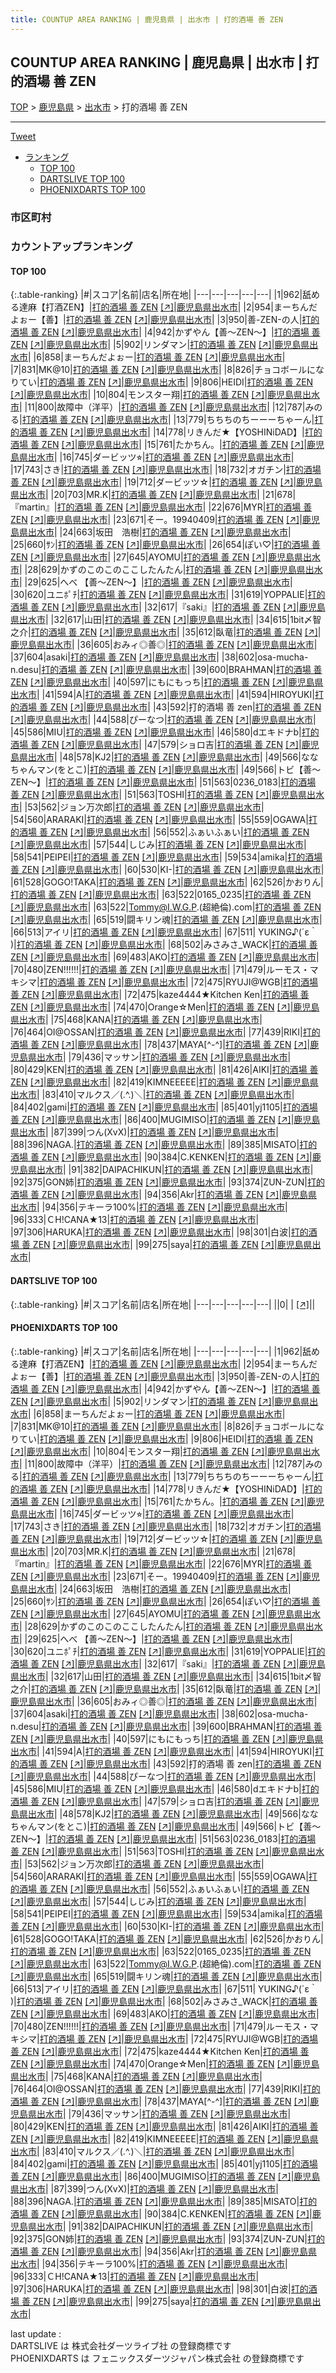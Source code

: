 ```yaml
---
title: COUNTUP AREA RANKING | 鹿児島県 | 出水市 | 打的酒場 善 ZEN
---
```

## COUNTUP AREA RANKING | 鹿児島県 | 出水市 | 打的酒場 善 ZEN

[TOP](/darts/rank/) > [鹿児島県](/darts/rank/鹿児島県/) > [出水市](/darts/rank/鹿児島県/出水市/) > 打的酒場 善 ZEN

___

<a href="https://twitter.com/share?ref_src=twsrc%5Etfw" data-text="COUNTUP AREA RANKING | 鹿児島県出水市打的酒場 善 ZEN" class="twitter-share-button" data-hashtags="DARTSLIVE,PHOENIXDARTS,darts,ダーツ" data-show-count="false">Tweet</a>

* [ランキング](#カウントアップランキング)
    * [TOP 100](#top-100)
    * [DARTSLIVE TOP 100](#dartslive-top-100)
    * [PHOENIXDARTS TOP 100](#phoenixdarts-top-100)

### 市区町村

<ul>

</ul>

### カウントアップランキング

#### TOP 100



{:.table-ranking}
|#|スコア|名前|店名|所在地|
|---|---|---|---|---|
|1|962|<span class="rank-name-pd">舐める達麻【打酒ZEN】</span>|<a href="/darts/rank/shops/8442.html">打的酒場 善 ZEN</a> <a href="https://vs.phoenixdarts.com/jp/shop/shopDetailInfo/s_8442?s_seq=8442">[↗]</a>|<a href="/darts/rank/鹿児島県/出水市">鹿児島県出水市</a>|
|2|954|<span class="rank-name-pd">まーちんだよぉー【善】</span>|<a href="/darts/rank/shops/8442.html">打的酒場 善 ZEN</a> <a href="https://vs.phoenixdarts.com/jp/shop/shopDetailInfo/s_8442?s_seq=8442">[↗]</a>|<a href="/darts/rank/鹿児島県/出水市">鹿児島県出水市</a>|
|3|950|<span class="rank-name-pd">善-ZEN-の人</span>|<a href="/darts/rank/shops/8442.html">打的酒場 善 ZEN</a> <a href="https://vs.phoenixdarts.com/jp/shop/shopDetailInfo/s_8442?s_seq=8442">[↗]</a>|<a href="/darts/rank/鹿児島県/出水市">鹿児島県出水市</a>|
|4|942|<span class="rank-name-pd">かずやん【善～ZEN～】</span>|<a href="/darts/rank/shops/8442.html">打的酒場 善 ZEN</a> <a href="https://vs.phoenixdarts.com/jp/shop/shopDetailInfo/s_8442?s_seq=8442">[↗]</a>|<a href="/darts/rank/鹿児島県/出水市">鹿児島県出水市</a>|
|5|902|<span class="rank-name-pd">リンダマン</span>|<a href="/darts/rank/shops/8442.html">打的酒場 善 ZEN</a> <a href="https://vs.phoenixdarts.com/jp/shop/shopDetailInfo/s_8442?s_seq=8442">[↗]</a>|<a href="/darts/rank/鹿児島県/出水市">鹿児島県出水市</a>|
|6|858|<span class="rank-name-pd">まーちんだよぉー</span>|<a href="/darts/rank/shops/8442.html">打的酒場 善 ZEN</a> <a href="https://vs.phoenixdarts.com/jp/shop/shopDetailInfo/s_8442?s_seq=8442">[↗]</a>|<a href="/darts/rank/鹿児島県/出水市">鹿児島県出水市</a>|
|7|831|<span class="rank-name-pd">MK@10</span>|<a href="/darts/rank/shops/8442.html">打的酒場 善 ZEN</a> <a href="https://vs.phoenixdarts.com/jp/shop/shopDetailInfo/s_8442?s_seq=8442">[↗]</a>|<a href="/darts/rank/鹿児島県/出水市">鹿児島県出水市</a>|
|8|826|<span class="rank-name-pd">チョコボールになりてい</span>|<a href="/darts/rank/shops/8442.html">打的酒場 善 ZEN</a> <a href="https://vs.phoenixdarts.com/jp/shop/shopDetailInfo/s_8442?s_seq=8442">[↗]</a>|<a href="/darts/rank/鹿児島県/出水市">鹿児島県出水市</a>|
|9|806|<span class="rank-name-pd">HEIDI</span>|<a href="/darts/rank/shops/8442.html">打的酒場 善 ZEN</a> <a href="https://vs.phoenixdarts.com/jp/shop/shopDetailInfo/s_8442?s_seq=8442">[↗]</a>|<a href="/darts/rank/鹿児島県/出水市">鹿児島県出水市</a>|
|10|804|<span class="rank-name-pd">モンスター翔</span>|<a href="/darts/rank/shops/8442.html">打的酒場 善 ZEN</a> <a href="https://vs.phoenixdarts.com/jp/shop/shopDetailInfo/s_8442?s_seq=8442">[↗]</a>|<a href="/darts/rank/鹿児島県/出水市">鹿児島県出水市</a>|
|11|800|<span class="rank-name-pd">故障中（洋平）</span>|<a href="/darts/rank/shops/8442.html">打的酒場 善 ZEN</a> <a href="https://vs.phoenixdarts.com/jp/shop/shopDetailInfo/s_8442?s_seq=8442">[↗]</a>|<a href="/darts/rank/鹿児島県/出水市">鹿児島県出水市</a>|
|12|787|<span class="rank-name-pd">みのる</span>|<a href="/darts/rank/shops/8442.html">打的酒場 善 ZEN</a> <a href="https://vs.phoenixdarts.com/jp/shop/shopDetailInfo/s_8442?s_seq=8442">[↗]</a>|<a href="/darts/rank/鹿児島県/出水市">鹿児島県出水市</a>|
|13|779|<span class="rank-name-pd">ちちちのちーーーちゃーん</span>|<a href="/darts/rank/shops/8442.html">打的酒場 善 ZEN</a> <a href="https://vs.phoenixdarts.com/jp/shop/shopDetailInfo/s_8442?s_seq=8442">[↗]</a>|<a href="/darts/rank/鹿児島県/出水市">鹿児島県出水市</a>|
|14|778|<span class="rank-name-pd">リきんだ★【YOSHINiDAD】</span>|<a href="/darts/rank/shops/8442.html">打的酒場 善 ZEN</a> <a href="https://vs.phoenixdarts.com/jp/shop/shopDetailInfo/s_8442?s_seq=8442">[↗]</a>|<a href="/darts/rank/鹿児島県/出水市">鹿児島県出水市</a>|
|15|761|<span class="rank-name-pd">たかちん。</span>|<a href="/darts/rank/shops/8442.html">打的酒場 善 ZEN</a> <a href="https://vs.phoenixdarts.com/jp/shop/shopDetailInfo/s_8442?s_seq=8442">[↗]</a>|<a href="/darts/rank/鹿児島県/出水市">鹿児島県出水市</a>|
|16|745|<span class="rank-name-pd">ダービッツ⭐︎</span>|<a href="/darts/rank/shops/8442.html">打的酒場 善 ZEN</a> <a href="https://vs.phoenixdarts.com/jp/shop/shopDetailInfo/s_8442?s_seq=8442">[↗]</a>|<a href="/darts/rank/鹿児島県/出水市">鹿児島県出水市</a>|
|17|743|<span class="rank-name-pd">さき</span>|<a href="/darts/rank/shops/8442.html">打的酒場 善 ZEN</a> <a href="https://vs.phoenixdarts.com/jp/shop/shopDetailInfo/s_8442?s_seq=8442">[↗]</a>|<a href="/darts/rank/鹿児島県/出水市">鹿児島県出水市</a>|
|18|732|<span class="rank-name-pd">オガチン</span>|<a href="/darts/rank/shops/8442.html">打的酒場 善 ZEN</a> <a href="https://vs.phoenixdarts.com/jp/shop/shopDetailInfo/s_8442?s_seq=8442">[↗]</a>|<a href="/darts/rank/鹿児島県/出水市">鹿児島県出水市</a>|
|19|712|<span class="rank-name-pd">ダービッツ☆</span>|<a href="/darts/rank/shops/8442.html">打的酒場 善 ZEN</a> <a href="https://vs.phoenixdarts.com/jp/shop/shopDetailInfo/s_8442?s_seq=8442">[↗]</a>|<a href="/darts/rank/鹿児島県/出水市">鹿児島県出水市</a>|
|20|703|<span class="rank-name-pd">MR.K</span>|<a href="/darts/rank/shops/8442.html">打的酒場 善 ZEN</a> <a href="https://vs.phoenixdarts.com/jp/shop/shopDetailInfo/s_8442?s_seq=8442">[↗]</a>|<a href="/darts/rank/鹿児島県/出水市">鹿児島県出水市</a>|
|21|678|<span class="rank-name-pd">『martin』</span>|<a href="/darts/rank/shops/8442.html">打的酒場 善 ZEN</a> <a href="https://vs.phoenixdarts.com/jp/shop/shopDetailInfo/s_8442?s_seq=8442">[↗]</a>|<a href="/darts/rank/鹿児島県/出水市">鹿児島県出水市</a>|
|22|676|<span class="rank-name-pd">MYR</span>|<a href="/darts/rank/shops/8442.html">打的酒場 善 ZEN</a> <a href="https://vs.phoenixdarts.com/jp/shop/shopDetailInfo/s_8442?s_seq=8442">[↗]</a>|<a href="/darts/rank/鹿児島県/出水市">鹿児島県出水市</a>|
|23|671|<span class="rank-name-pd">そー。19940409</span>|<a href="/darts/rank/shops/8442.html">打的酒場 善 ZEN</a> <a href="https://vs.phoenixdarts.com/jp/shop/shopDetailInfo/s_8442?s_seq=8442">[↗]</a>|<a href="/darts/rank/鹿児島県/出水市">鹿児島県出水市</a>|
|24|663|<span class="rank-name-pd">坂田　浩樹</span>|<a href="/darts/rank/shops/8442.html">打的酒場 善 ZEN</a> <a href="https://vs.phoenixdarts.com/jp/shop/shopDetailInfo/s_8442?s_seq=8442">[↗]</a>|<a href="/darts/rank/鹿児島県/出水市">鹿児島県出水市</a>|
|25|660|<span class="rank-name-pd">ｻﾝ</span>|<a href="/darts/rank/shops/8442.html">打的酒場 善 ZEN</a> <a href="https://vs.phoenixdarts.com/jp/shop/shopDetailInfo/s_8442?s_seq=8442">[↗]</a>|<a href="/darts/rank/鹿児島県/出水市">鹿児島県出水市</a>|
|26|654|<span class="rank-name-pd">ぽい♡</span>|<a href="/darts/rank/shops/8442.html">打的酒場 善 ZEN</a> <a href="https://vs.phoenixdarts.com/jp/shop/shopDetailInfo/s_8442?s_seq=8442">[↗]</a>|<a href="/darts/rank/鹿児島県/出水市">鹿児島県出水市</a>|
|27|645|<span class="rank-name-pd">AYOMU</span>|<a href="/darts/rank/shops/8442.html">打的酒場 善 ZEN</a> <a href="https://vs.phoenixdarts.com/jp/shop/shopDetailInfo/s_8442?s_seq=8442">[↗]</a>|<a href="/darts/rank/鹿児島県/出水市">鹿児島県出水市</a>|
|28|629|<span class="rank-name-pd">かずのこのこのここしたんたん</span>|<a href="/darts/rank/shops/8442.html">打的酒場 善 ZEN</a> <a href="https://vs.phoenixdarts.com/jp/shop/shopDetailInfo/s_8442?s_seq=8442">[↗]</a>|<a href="/darts/rank/鹿児島県/出水市">鹿児島県出水市</a>|
|29|625|<span class="rank-name-pd">へべ 【善～ZEN～】</span>|<a href="/darts/rank/shops/8442.html">打的酒場 善 ZEN</a> <a href="https://vs.phoenixdarts.com/jp/shop/shopDetailInfo/s_8442?s_seq=8442">[↗]</a>|<a href="/darts/rank/鹿児島県/出水市">鹿児島県出水市</a>|
|30|620|<span class="rank-name-pd">ユニﾎﾟﾁ</span>|<a href="/darts/rank/shops/8442.html">打的酒場 善 ZEN</a> <a href="https://vs.phoenixdarts.com/jp/shop/shopDetailInfo/s_8442?s_seq=8442">[↗]</a>|<a href="/darts/rank/鹿児島県/出水市">鹿児島県出水市</a>|
|31|619|<span class="rank-name-pd">YOPPALIE</span>|<a href="/darts/rank/shops/8442.html">打的酒場 善 ZEN</a> <a href="https://vs.phoenixdarts.com/jp/shop/shopDetailInfo/s_8442?s_seq=8442">[↗]</a>|<a href="/darts/rank/鹿児島県/出水市">鹿児島県出水市</a>|
|32|617|<span class="rank-name-pd">『saki』</span>|<a href="/darts/rank/shops/8442.html">打的酒場 善 ZEN</a> <a href="https://vs.phoenixdarts.com/jp/shop/shopDetailInfo/s_8442?s_seq=8442">[↗]</a>|<a href="/darts/rank/鹿児島県/出水市">鹿児島県出水市</a>|
|32|617|<span class="rank-name-pd">山田</span>|<a href="/darts/rank/shops/8442.html">打的酒場 善 ZEN</a> <a href="https://vs.phoenixdarts.com/jp/shop/shopDetailInfo/s_8442?s_seq=8442">[↗]</a>|<a href="/darts/rank/鹿児島県/出水市">鹿児島県出水市</a>|
|34|615|<span class="rank-name-pd">1bit〆智之介</span>|<a href="/darts/rank/shops/8442.html">打的酒場 善 ZEN</a> <a href="https://vs.phoenixdarts.com/jp/shop/shopDetailInfo/s_8442?s_seq=8442">[↗]</a>|<a href="/darts/rank/鹿児島県/出水市">鹿児島県出水市</a>|
|35|612|<span class="rank-name-pd">臥竜</span>|<a href="/darts/rank/shops/8442.html">打的酒場 善 ZEN</a> <a href="https://vs.phoenixdarts.com/jp/shop/shopDetailInfo/s_8442?s_seq=8442">[↗]</a>|<a href="/darts/rank/鹿児島県/出水市">鹿児島県出水市</a>|
|36|605|<span class="rank-name-pd">おみィ◎善◎</span>|<a href="/darts/rank/shops/8442.html">打的酒場 善 ZEN</a> <a href="https://vs.phoenixdarts.com/jp/shop/shopDetailInfo/s_8442?s_seq=8442">[↗]</a>|<a href="/darts/rank/鹿児島県/出水市">鹿児島県出水市</a>|
|37|604|<span class="rank-name-pd">asaki</span>|<a href="/darts/rank/shops/8442.html">打的酒場 善 ZEN</a> <a href="https://vs.phoenixdarts.com/jp/shop/shopDetailInfo/s_8442?s_seq=8442">[↗]</a>|<a href="/darts/rank/鹿児島県/出水市">鹿児島県出水市</a>|
|38|602|<span class="rank-name-pd">osa-mucha-n.desu</span>|<a href="/darts/rank/shops/8442.html">打的酒場 善 ZEN</a> <a href="https://vs.phoenixdarts.com/jp/shop/shopDetailInfo/s_8442?s_seq=8442">[↗]</a>|<a href="/darts/rank/鹿児島県/出水市">鹿児島県出水市</a>|
|39|600|<span class="rank-name-pd">BRAHMAN</span>|<a href="/darts/rank/shops/8442.html">打的酒場 善 ZEN</a> <a href="https://vs.phoenixdarts.com/jp/shop/shopDetailInfo/s_8442?s_seq=8442">[↗]</a>|<a href="/darts/rank/鹿児島県/出水市">鹿児島県出水市</a>|
|40|597|<span class="rank-name-pd">にもにもっち</span>|<a href="/darts/rank/shops/8442.html">打的酒場 善 ZEN</a> <a href="https://vs.phoenixdarts.com/jp/shop/shopDetailInfo/s_8442?s_seq=8442">[↗]</a>|<a href="/darts/rank/鹿児島県/出水市">鹿児島県出水市</a>|
|41|594|<span class="rank-name-pd">A</span>|<a href="/darts/rank/shops/8442.html">打的酒場 善 ZEN</a> <a href="https://vs.phoenixdarts.com/jp/shop/shopDetailInfo/s_8442?s_seq=8442">[↗]</a>|<a href="/darts/rank/鹿児島県/出水市">鹿児島県出水市</a>|
|41|594|<span class="rank-name-pd">HIROYUKI</span>|<a href="/darts/rank/shops/8442.html">打的酒場 善 ZEN</a> <a href="https://vs.phoenixdarts.com/jp/shop/shopDetailInfo/s_8442?s_seq=8442">[↗]</a>|<a href="/darts/rank/鹿児島県/出水市">鹿児島県出水市</a>|
|43|592|<span class="rank-name-pd">打的酒場 善 zen</span>|<a href="/darts/rank/shops/8442.html">打的酒場 善 ZEN</a> <a href="https://vs.phoenixdarts.com/jp/shop/shopDetailInfo/s_8442?s_seq=8442">[↗]</a>|<a href="/darts/rank/鹿児島県/出水市">鹿児島県出水市</a>|
|44|588|<span class="rank-name-pd">ぴーなつ</span>|<a href="/darts/rank/shops/8442.html">打的酒場 善 ZEN</a> <a href="https://vs.phoenixdarts.com/jp/shop/shopDetailInfo/s_8442?s_seq=8442">[↗]</a>|<a href="/darts/rank/鹿児島県/出水市">鹿児島県出水市</a>|
|45|586|<span class="rank-name-pd">MIU</span>|<a href="/darts/rank/shops/8442.html">打的酒場 善 ZEN</a> <a href="https://vs.phoenixdarts.com/jp/shop/shopDetailInfo/s_8442?s_seq=8442">[↗]</a>|<a href="/darts/rank/鹿児島県/出水市">鹿児島県出水市</a>|
|46|580|<span class="rank-name-pd">dエキドナb</span>|<a href="/darts/rank/shops/8442.html">打的酒場 善 ZEN</a> <a href="https://vs.phoenixdarts.com/jp/shop/shopDetailInfo/s_8442?s_seq=8442">[↗]</a>|<a href="/darts/rank/鹿児島県/出水市">鹿児島県出水市</a>|
|47|579|<span class="rank-name-pd">ショロ吉</span>|<a href="/darts/rank/shops/8442.html">打的酒場 善 ZEN</a> <a href="https://vs.phoenixdarts.com/jp/shop/shopDetailInfo/s_8442?s_seq=8442">[↗]</a>|<a href="/darts/rank/鹿児島県/出水市">鹿児島県出水市</a>|
|48|578|<span class="rank-name-pd">KJ2</span>|<a href="/darts/rank/shops/8442.html">打的酒場 善 ZEN</a> <a href="https://vs.phoenixdarts.com/jp/shop/shopDetailInfo/s_8442?s_seq=8442">[↗]</a>|<a href="/darts/rank/鹿児島県/出水市">鹿児島県出水市</a>|
|49|566|<span class="rank-name-pd">ななちゃんマン(をとこ)</span>|<a href="/darts/rank/shops/8442.html">打的酒場 善 ZEN</a> <a href="https://vs.phoenixdarts.com/jp/shop/shopDetailInfo/s_8442?s_seq=8442">[↗]</a>|<a href="/darts/rank/鹿児島県/出水市">鹿児島県出水市</a>|
|49|566|<span class="rank-name-pd">トビ【善～ZEN～】</span>|<a href="/darts/rank/shops/8442.html">打的酒場 善 ZEN</a> <a href="https://vs.phoenixdarts.com/jp/shop/shopDetailInfo/s_8442?s_seq=8442">[↗]</a>|<a href="/darts/rank/鹿児島県/出水市">鹿児島県出水市</a>|
|51|563|<span class="rank-name-pd">0236_0183</span>|<a href="/darts/rank/shops/8442.html">打的酒場 善 ZEN</a> <a href="https://vs.phoenixdarts.com/jp/shop/shopDetailInfo/s_8442?s_seq=8442">[↗]</a>|<a href="/darts/rank/鹿児島県/出水市">鹿児島県出水市</a>|
|51|563|<span class="rank-name-pd">TOSHI</span>|<a href="/darts/rank/shops/8442.html">打的酒場 善 ZEN</a> <a href="https://vs.phoenixdarts.com/jp/shop/shopDetailInfo/s_8442?s_seq=8442">[↗]</a>|<a href="/darts/rank/鹿児島県/出水市">鹿児島県出水市</a>|
|53|562|<span class="rank-name-pd">ジョン万次郎</span>|<a href="/darts/rank/shops/8442.html">打的酒場 善 ZEN</a> <a href="https://vs.phoenixdarts.com/jp/shop/shopDetailInfo/s_8442?s_seq=8442">[↗]</a>|<a href="/darts/rank/鹿児島県/出水市">鹿児島県出水市</a>|
|54|560|<span class="rank-name-pd">ARARAKI</span>|<a href="/darts/rank/shops/8442.html">打的酒場 善 ZEN</a> <a href="https://vs.phoenixdarts.com/jp/shop/shopDetailInfo/s_8442?s_seq=8442">[↗]</a>|<a href="/darts/rank/鹿児島県/出水市">鹿児島県出水市</a>|
|55|559|<span class="rank-name-pd">OGAWA</span>|<a href="/darts/rank/shops/8442.html">打的酒場 善 ZEN</a> <a href="https://vs.phoenixdarts.com/jp/shop/shopDetailInfo/s_8442?s_seq=8442">[↗]</a>|<a href="/darts/rank/鹿児島県/出水市">鹿児島県出水市</a>|
|56|552|<span class="rank-name-pd">ふぁいふぁい</span>|<a href="/darts/rank/shops/8442.html">打的酒場 善 ZEN</a> <a href="https://vs.phoenixdarts.com/jp/shop/shopDetailInfo/s_8442?s_seq=8442">[↗]</a>|<a href="/darts/rank/鹿児島県/出水市">鹿児島県出水市</a>|
|57|544|<span class="rank-name-pd">しじみ</span>|<a href="/darts/rank/shops/8442.html">打的酒場 善 ZEN</a> <a href="https://vs.phoenixdarts.com/jp/shop/shopDetailInfo/s_8442?s_seq=8442">[↗]</a>|<a href="/darts/rank/鹿児島県/出水市">鹿児島県出水市</a>|
|58|541|<span class="rank-name-pd">PEIPEI</span>|<a href="/darts/rank/shops/8442.html">打的酒場 善 ZEN</a> <a href="https://vs.phoenixdarts.com/jp/shop/shopDetailInfo/s_8442?s_seq=8442">[↗]</a>|<a href="/darts/rank/鹿児島県/出水市">鹿児島県出水市</a>|
|59|534|<span class="rank-name-pd">amika</span>|<a href="/darts/rank/shops/8442.html">打的酒場 善 ZEN</a> <a href="https://vs.phoenixdarts.com/jp/shop/shopDetailInfo/s_8442?s_seq=8442">[↗]</a>|<a href="/darts/rank/鹿児島県/出水市">鹿児島県出水市</a>|
|60|530|<span class="rank-name-pd">KI-</span>|<a href="/darts/rank/shops/8442.html">打的酒場 善 ZEN</a> <a href="https://vs.phoenixdarts.com/jp/shop/shopDetailInfo/s_8442?s_seq=8442">[↗]</a>|<a href="/darts/rank/鹿児島県/出水市">鹿児島県出水市</a>|
|61|528|<span class="rank-name-pd">GOGO!TAKA</span>|<a href="/darts/rank/shops/8442.html">打的酒場 善 ZEN</a> <a href="https://vs.phoenixdarts.com/jp/shop/shopDetailInfo/s_8442?s_seq=8442">[↗]</a>|<a href="/darts/rank/鹿児島県/出水市">鹿児島県出水市</a>|
|62|526|<span class="rank-name-pd">かおりん</span>|<a href="/darts/rank/shops/8442.html">打的酒場 善 ZEN</a> <a href="https://vs.phoenixdarts.com/jp/shop/shopDetailInfo/s_8442?s_seq=8442">[↗]</a>|<a href="/darts/rank/鹿児島県/出水市">鹿児島県出水市</a>|
|63|522|<span class="rank-name-pd">0165_0235</span>|<a href="/darts/rank/shops/8442.html">打的酒場 善 ZEN</a> <a href="https://vs.phoenixdarts.com/jp/shop/shopDetailInfo/s_8442?s_seq=8442">[↗]</a>|<a href="/darts/rank/鹿児島県/出水市">鹿児島県出水市</a>|
|63|522|<span class="rank-name-pd">Tommy@I.W.G.P.(超絶倫).com</span>|<a href="/darts/rank/shops/8442.html">打的酒場 善 ZEN</a> <a href="https://vs.phoenixdarts.com/jp/shop/shopDetailInfo/s_8442?s_seq=8442">[↗]</a>|<a href="/darts/rank/鹿児島県/出水市">鹿児島県出水市</a>|
|65|519|<span class="rank-name-pd">闘キリン魂</span>|<a href="/darts/rank/shops/8442.html">打的酒場 善 ZEN</a> <a href="https://vs.phoenixdarts.com/jp/shop/shopDetailInfo/s_8442?s_seq=8442">[↗]</a>|<a href="/darts/rank/鹿児島県/出水市">鹿児島県出水市</a>|
|66|513|<span class="rank-name-pd">アイリ</span>|<a href="/darts/rank/shops/8442.html">打的酒場 善 ZEN</a> <a href="https://vs.phoenixdarts.com/jp/shop/shopDetailInfo/s_8442?s_seq=8442">[↗]</a>|<a href="/darts/rank/鹿児島県/出水市">鹿児島県出水市</a>|
|67|511|<span class="rank-name-pd"> YUKING♪(´ε｀ )</span>|<a href="/darts/rank/shops/8442.html">打的酒場 善 ZEN</a> <a href="https://vs.phoenixdarts.com/jp/shop/shopDetailInfo/s_8442?s_seq=8442">[↗]</a>|<a href="/darts/rank/鹿児島県/出水市">鹿児島県出水市</a>|
|68|502|<span class="rank-name-pd">みさみさ_WACK</span>|<a href="/darts/rank/shops/8442.html">打的酒場 善 ZEN</a> <a href="https://vs.phoenixdarts.com/jp/shop/shopDetailInfo/s_8442?s_seq=8442">[↗]</a>|<a href="/darts/rank/鹿児島県/出水市">鹿児島県出水市</a>|
|69|483|<span class="rank-name-pd">AKO</span>|<a href="/darts/rank/shops/8442.html">打的酒場 善 ZEN</a> <a href="https://vs.phoenixdarts.com/jp/shop/shopDetailInfo/s_8442?s_seq=8442">[↗]</a>|<a href="/darts/rank/鹿児島県/出水市">鹿児島県出水市</a>|
|70|480|<span class="rank-name-pd">ZEN!!!!!!</span>|<a href="/darts/rank/shops/8442.html">打的酒場 善 ZEN</a> <a href="https://vs.phoenixdarts.com/jp/shop/shopDetailInfo/s_8442?s_seq=8442">[↗]</a>|<a href="/darts/rank/鹿児島県/出水市">鹿児島県出水市</a>|
|71|479|<span class="rank-name-pd">ルーモス・マキシマ</span>|<a href="/darts/rank/shops/8442.html">打的酒場 善 ZEN</a> <a href="https://vs.phoenixdarts.com/jp/shop/shopDetailInfo/s_8442?s_seq=8442">[↗]</a>|<a href="/darts/rank/鹿児島県/出水市">鹿児島県出水市</a>|
|72|475|<span class="rank-name-pd">RYUJI@WGB</span>|<a href="/darts/rank/shops/8442.html">打的酒場 善 ZEN</a> <a href="https://vs.phoenixdarts.com/jp/shop/shopDetailInfo/s_8442?s_seq=8442">[↗]</a>|<a href="/darts/rank/鹿児島県/出水市">鹿児島県出水市</a>|
|72|475|<span class="rank-name-pd">kaze4444★Kitchen Ken</span>|<a href="/darts/rank/shops/8442.html">打的酒場 善 ZEN</a> <a href="https://vs.phoenixdarts.com/jp/shop/shopDetailInfo/s_8442?s_seq=8442">[↗]</a>|<a href="/darts/rank/鹿児島県/出水市">鹿児島県出水市</a>|
|74|470|<span class="rank-name-pd">Orange☆Men</span>|<a href="/darts/rank/shops/8442.html">打的酒場 善 ZEN</a> <a href="https://vs.phoenixdarts.com/jp/shop/shopDetailInfo/s_8442?s_seq=8442">[↗]</a>|<a href="/darts/rank/鹿児島県/出水市">鹿児島県出水市</a>|
|75|468|<span class="rank-name-pd">KANA</span>|<a href="/darts/rank/shops/8442.html">打的酒場 善 ZEN</a> <a href="https://vs.phoenixdarts.com/jp/shop/shopDetailInfo/s_8442?s_seq=8442">[↗]</a>|<a href="/darts/rank/鹿児島県/出水市">鹿児島県出水市</a>|
|76|464|<span class="rank-name-pd">OI@OSSAN</span>|<a href="/darts/rank/shops/8442.html">打的酒場 善 ZEN</a> <a href="https://vs.phoenixdarts.com/jp/shop/shopDetailInfo/s_8442?s_seq=8442">[↗]</a>|<a href="/darts/rank/鹿児島県/出水市">鹿児島県出水市</a>|
|77|439|<span class="rank-name-pd">RIKI</span>|<a href="/darts/rank/shops/8442.html">打的酒場 善 ZEN</a> <a href="https://vs.phoenixdarts.com/jp/shop/shopDetailInfo/s_8442?s_seq=8442">[↗]</a>|<a href="/darts/rank/鹿児島県/出水市">鹿児島県出水市</a>|
|78|437|<span class="rank-name-pd">MAYA[^-^]</span>|<a href="/darts/rank/shops/8442.html">打的酒場 善 ZEN</a> <a href="https://vs.phoenixdarts.com/jp/shop/shopDetailInfo/s_8442?s_seq=8442">[↗]</a>|<a href="/darts/rank/鹿児島県/出水市">鹿児島県出水市</a>|
|79|436|<span class="rank-name-pd">マッサン</span>|<a href="/darts/rank/shops/8442.html">打的酒場 善 ZEN</a> <a href="https://vs.phoenixdarts.com/jp/shop/shopDetailInfo/s_8442?s_seq=8442">[↗]</a>|<a href="/darts/rank/鹿児島県/出水市">鹿児島県出水市</a>|
|80|429|<span class="rank-name-pd">KEN</span>|<a href="/darts/rank/shops/8442.html">打的酒場 善 ZEN</a> <a href="https://vs.phoenixdarts.com/jp/shop/shopDetailInfo/s_8442?s_seq=8442">[↗]</a>|<a href="/darts/rank/鹿児島県/出水市">鹿児島県出水市</a>|
|81|426|<span class="rank-name-pd">AIKI</span>|<a href="/darts/rank/shops/8442.html">打的酒場 善 ZEN</a> <a href="https://vs.phoenixdarts.com/jp/shop/shopDetailInfo/s_8442?s_seq=8442">[↗]</a>|<a href="/darts/rank/鹿児島県/出水市">鹿児島県出水市</a>|
|82|419|<span class="rank-name-pd">KIMNEEEEE</span>|<a href="/darts/rank/shops/8442.html">打的酒場 善 ZEN</a> <a href="https://vs.phoenixdarts.com/jp/shop/shopDetailInfo/s_8442?s_seq=8442">[↗]</a>|<a href="/darts/rank/鹿児島県/出水市">鹿児島県出水市</a>|
|83|410|<span class="rank-name-pd">マルクス／(.^.)＼</span>|<a href="/darts/rank/shops/8442.html">打的酒場 善 ZEN</a> <a href="https://vs.phoenixdarts.com/jp/shop/shopDetailInfo/s_8442?s_seq=8442">[↗]</a>|<a href="/darts/rank/鹿児島県/出水市">鹿児島県出水市</a>|
|84|402|<span class="rank-name-pd">gami</span>|<a href="/darts/rank/shops/8442.html">打的酒場 善 ZEN</a> <a href="https://vs.phoenixdarts.com/jp/shop/shopDetailInfo/s_8442?s_seq=8442">[↗]</a>|<a href="/darts/rank/鹿児島県/出水市">鹿児島県出水市</a>|
|85|401|<span class="rank-name-pd">yj1105</span>|<a href="/darts/rank/shops/8442.html">打的酒場 善 ZEN</a> <a href="https://vs.phoenixdarts.com/jp/shop/shopDetailInfo/s_8442?s_seq=8442">[↗]</a>|<a href="/darts/rank/鹿児島県/出水市">鹿児島県出水市</a>|
|86|400|<span class="rank-name-pd">MUGIMISO</span>|<a href="/darts/rank/shops/8442.html">打的酒場 善 ZEN</a> <a href="https://vs.phoenixdarts.com/jp/shop/shopDetailInfo/s_8442?s_seq=8442">[↗]</a>|<a href="/darts/rank/鹿児島県/出水市">鹿児島県出水市</a>|
|87|399|<span class="rank-name-pd">つん(XvX)</span>|<a href="/darts/rank/shops/8442.html">打的酒場 善 ZEN</a> <a href="https://vs.phoenixdarts.com/jp/shop/shopDetailInfo/s_8442?s_seq=8442">[↗]</a>|<a href="/darts/rank/鹿児島県/出水市">鹿児島県出水市</a>|
|88|396|<span class="rank-name-pd">NAGA.</span>|<a href="/darts/rank/shops/8442.html">打的酒場 善 ZEN</a> <a href="https://vs.phoenixdarts.com/jp/shop/shopDetailInfo/s_8442?s_seq=8442">[↗]</a>|<a href="/darts/rank/鹿児島県/出水市">鹿児島県出水市</a>|
|89|385|<span class="rank-name-pd">MISATO</span>|<a href="/darts/rank/shops/8442.html">打的酒場 善 ZEN</a> <a href="https://vs.phoenixdarts.com/jp/shop/shopDetailInfo/s_8442?s_seq=8442">[↗]</a>|<a href="/darts/rank/鹿児島県/出水市">鹿児島県出水市</a>|
|90|384|<span class="rank-name-pd">C.KENKEN</span>|<a href="/darts/rank/shops/8442.html">打的酒場 善 ZEN</a> <a href="https://vs.phoenixdarts.com/jp/shop/shopDetailInfo/s_8442?s_seq=8442">[↗]</a>|<a href="/darts/rank/鹿児島県/出水市">鹿児島県出水市</a>|
|91|382|<span class="rank-name-pd">DAIPACHIKUN</span>|<a href="/darts/rank/shops/8442.html">打的酒場 善 ZEN</a> <a href="https://vs.phoenixdarts.com/jp/shop/shopDetailInfo/s_8442?s_seq=8442">[↗]</a>|<a href="/darts/rank/鹿児島県/出水市">鹿児島県出水市</a>|
|92|375|<span class="rank-name-pd">GON姉</span>|<a href="/darts/rank/shops/8442.html">打的酒場 善 ZEN</a> <a href="https://vs.phoenixdarts.com/jp/shop/shopDetailInfo/s_8442?s_seq=8442">[↗]</a>|<a href="/darts/rank/鹿児島県/出水市">鹿児島県出水市</a>|
|93|374|<span class="rank-name-pd">ZUN-ZUN</span>|<a href="/darts/rank/shops/8442.html">打的酒場 善 ZEN</a> <a href="https://vs.phoenixdarts.com/jp/shop/shopDetailInfo/s_8442?s_seq=8442">[↗]</a>|<a href="/darts/rank/鹿児島県/出水市">鹿児島県出水市</a>|
|94|356|<span class="rank-name-pd">Akr</span>|<a href="/darts/rank/shops/8442.html">打的酒場 善 ZEN</a> <a href="https://vs.phoenixdarts.com/jp/shop/shopDetailInfo/s_8442?s_seq=8442">[↗]</a>|<a href="/darts/rank/鹿児島県/出水市">鹿児島県出水市</a>|
|94|356|<span class="rank-name-pd">テキーラ100%</span>|<a href="/darts/rank/shops/8442.html">打的酒場 善 ZEN</a> <a href="https://vs.phoenixdarts.com/jp/shop/shopDetailInfo/s_8442?s_seq=8442">[↗]</a>|<a href="/darts/rank/鹿児島県/出水市">鹿児島県出水市</a>|
|96|333|<span class="rank-name-pd">ＣH!CANA★13</span>|<a href="/darts/rank/shops/8442.html">打的酒場 善 ZEN</a> <a href="https://vs.phoenixdarts.com/jp/shop/shopDetailInfo/s_8442?s_seq=8442">[↗]</a>|<a href="/darts/rank/鹿児島県/出水市">鹿児島県出水市</a>|
|97|306|<span class="rank-name-pd">HARUKA</span>|<a href="/darts/rank/shops/8442.html">打的酒場 善 ZEN</a> <a href="https://vs.phoenixdarts.com/jp/shop/shopDetailInfo/s_8442?s_seq=8442">[↗]</a>|<a href="/darts/rank/鹿児島県/出水市">鹿児島県出水市</a>|
|98|301|<span class="rank-name-pd">白波</span>|<a href="/darts/rank/shops/8442.html">打的酒場 善 ZEN</a> <a href="https://vs.phoenixdarts.com/jp/shop/shopDetailInfo/s_8442?s_seq=8442">[↗]</a>|<a href="/darts/rank/鹿児島県/出水市">鹿児島県出水市</a>|
|99|275|<span class="rank-name-pd">saya</span>|<a href="/darts/rank/shops/8442.html">打的酒場 善 ZEN</a> <a href="https://vs.phoenixdarts.com/jp/shop/shopDetailInfo/s_8442?s_seq=8442">[↗]</a>|<a href="/darts/rank/鹿児島県/出水市">鹿児島県出水市</a>|


#### DARTSLIVE TOP 100



{:.table-ranking}
|#|スコア|名前|店名|所在地|
|---|---|---|---|---|
||0|<span class="rank-name-dl"> </span>|<a href="/darts/rank/shops/.html"></a> <a href="">[↗]</a>|<a href="/darts/rank//"></a>|


#### PHOENIXDARTS TOP 100



{:.table-ranking}
|#|スコア|名前|店名|所在地|
|---|---|---|---|---|
|1|962|<span class="rank-name-pd">舐める達麻【打酒ZEN】</span>|<a href="/darts/rank/shops/8442.html">打的酒場 善 ZEN</a> <a href="https://vs.phoenixdarts.com/jp/shop/shopDetailInfo/s_8442?s_seq=8442">[↗]</a>|<a href="/darts/rank/鹿児島県/出水市">鹿児島県出水市</a>|
|2|954|<span class="rank-name-pd">まーちんだよぉー【善】</span>|<a href="/darts/rank/shops/8442.html">打的酒場 善 ZEN</a> <a href="https://vs.phoenixdarts.com/jp/shop/shopDetailInfo/s_8442?s_seq=8442">[↗]</a>|<a href="/darts/rank/鹿児島県/出水市">鹿児島県出水市</a>|
|3|950|<span class="rank-name-pd">善-ZEN-の人</span>|<a href="/darts/rank/shops/8442.html">打的酒場 善 ZEN</a> <a href="https://vs.phoenixdarts.com/jp/shop/shopDetailInfo/s_8442?s_seq=8442">[↗]</a>|<a href="/darts/rank/鹿児島県/出水市">鹿児島県出水市</a>|
|4|942|<span class="rank-name-pd">かずやん【善～ZEN～】</span>|<a href="/darts/rank/shops/8442.html">打的酒場 善 ZEN</a> <a href="https://vs.phoenixdarts.com/jp/shop/shopDetailInfo/s_8442?s_seq=8442">[↗]</a>|<a href="/darts/rank/鹿児島県/出水市">鹿児島県出水市</a>|
|5|902|<span class="rank-name-pd">リンダマン</span>|<a href="/darts/rank/shops/8442.html">打的酒場 善 ZEN</a> <a href="https://vs.phoenixdarts.com/jp/shop/shopDetailInfo/s_8442?s_seq=8442">[↗]</a>|<a href="/darts/rank/鹿児島県/出水市">鹿児島県出水市</a>|
|6|858|<span class="rank-name-pd">まーちんだよぉー</span>|<a href="/darts/rank/shops/8442.html">打的酒場 善 ZEN</a> <a href="https://vs.phoenixdarts.com/jp/shop/shopDetailInfo/s_8442?s_seq=8442">[↗]</a>|<a href="/darts/rank/鹿児島県/出水市">鹿児島県出水市</a>|
|7|831|<span class="rank-name-pd">MK@10</span>|<a href="/darts/rank/shops/8442.html">打的酒場 善 ZEN</a> <a href="https://vs.phoenixdarts.com/jp/shop/shopDetailInfo/s_8442?s_seq=8442">[↗]</a>|<a href="/darts/rank/鹿児島県/出水市">鹿児島県出水市</a>|
|8|826|<span class="rank-name-pd">チョコボールになりてい</span>|<a href="/darts/rank/shops/8442.html">打的酒場 善 ZEN</a> <a href="https://vs.phoenixdarts.com/jp/shop/shopDetailInfo/s_8442?s_seq=8442">[↗]</a>|<a href="/darts/rank/鹿児島県/出水市">鹿児島県出水市</a>|
|9|806|<span class="rank-name-pd">HEIDI</span>|<a href="/darts/rank/shops/8442.html">打的酒場 善 ZEN</a> <a href="https://vs.phoenixdarts.com/jp/shop/shopDetailInfo/s_8442?s_seq=8442">[↗]</a>|<a href="/darts/rank/鹿児島県/出水市">鹿児島県出水市</a>|
|10|804|<span class="rank-name-pd">モンスター翔</span>|<a href="/darts/rank/shops/8442.html">打的酒場 善 ZEN</a> <a href="https://vs.phoenixdarts.com/jp/shop/shopDetailInfo/s_8442?s_seq=8442">[↗]</a>|<a href="/darts/rank/鹿児島県/出水市">鹿児島県出水市</a>|
|11|800|<span class="rank-name-pd">故障中（洋平）</span>|<a href="/darts/rank/shops/8442.html">打的酒場 善 ZEN</a> <a href="https://vs.phoenixdarts.com/jp/shop/shopDetailInfo/s_8442?s_seq=8442">[↗]</a>|<a href="/darts/rank/鹿児島県/出水市">鹿児島県出水市</a>|
|12|787|<span class="rank-name-pd">みのる</span>|<a href="/darts/rank/shops/8442.html">打的酒場 善 ZEN</a> <a href="https://vs.phoenixdarts.com/jp/shop/shopDetailInfo/s_8442?s_seq=8442">[↗]</a>|<a href="/darts/rank/鹿児島県/出水市">鹿児島県出水市</a>|
|13|779|<span class="rank-name-pd">ちちちのちーーーちゃーん</span>|<a href="/darts/rank/shops/8442.html">打的酒場 善 ZEN</a> <a href="https://vs.phoenixdarts.com/jp/shop/shopDetailInfo/s_8442?s_seq=8442">[↗]</a>|<a href="/darts/rank/鹿児島県/出水市">鹿児島県出水市</a>|
|14|778|<span class="rank-name-pd">リきんだ★【YOSHINiDAD】</span>|<a href="/darts/rank/shops/8442.html">打的酒場 善 ZEN</a> <a href="https://vs.phoenixdarts.com/jp/shop/shopDetailInfo/s_8442?s_seq=8442">[↗]</a>|<a href="/darts/rank/鹿児島県/出水市">鹿児島県出水市</a>|
|15|761|<span class="rank-name-pd">たかちん。</span>|<a href="/darts/rank/shops/8442.html">打的酒場 善 ZEN</a> <a href="https://vs.phoenixdarts.com/jp/shop/shopDetailInfo/s_8442?s_seq=8442">[↗]</a>|<a href="/darts/rank/鹿児島県/出水市">鹿児島県出水市</a>|
|16|745|<span class="rank-name-pd">ダービッツ⭐︎</span>|<a href="/darts/rank/shops/8442.html">打的酒場 善 ZEN</a> <a href="https://vs.phoenixdarts.com/jp/shop/shopDetailInfo/s_8442?s_seq=8442">[↗]</a>|<a href="/darts/rank/鹿児島県/出水市">鹿児島県出水市</a>|
|17|743|<span class="rank-name-pd">さき</span>|<a href="/darts/rank/shops/8442.html">打的酒場 善 ZEN</a> <a href="https://vs.phoenixdarts.com/jp/shop/shopDetailInfo/s_8442?s_seq=8442">[↗]</a>|<a href="/darts/rank/鹿児島県/出水市">鹿児島県出水市</a>|
|18|732|<span class="rank-name-pd">オガチン</span>|<a href="/darts/rank/shops/8442.html">打的酒場 善 ZEN</a> <a href="https://vs.phoenixdarts.com/jp/shop/shopDetailInfo/s_8442?s_seq=8442">[↗]</a>|<a href="/darts/rank/鹿児島県/出水市">鹿児島県出水市</a>|
|19|712|<span class="rank-name-pd">ダービッツ☆</span>|<a href="/darts/rank/shops/8442.html">打的酒場 善 ZEN</a> <a href="https://vs.phoenixdarts.com/jp/shop/shopDetailInfo/s_8442?s_seq=8442">[↗]</a>|<a href="/darts/rank/鹿児島県/出水市">鹿児島県出水市</a>|
|20|703|<span class="rank-name-pd">MR.K</span>|<a href="/darts/rank/shops/8442.html">打的酒場 善 ZEN</a> <a href="https://vs.phoenixdarts.com/jp/shop/shopDetailInfo/s_8442?s_seq=8442">[↗]</a>|<a href="/darts/rank/鹿児島県/出水市">鹿児島県出水市</a>|
|21|678|<span class="rank-name-pd">『martin』</span>|<a href="/darts/rank/shops/8442.html">打的酒場 善 ZEN</a> <a href="https://vs.phoenixdarts.com/jp/shop/shopDetailInfo/s_8442?s_seq=8442">[↗]</a>|<a href="/darts/rank/鹿児島県/出水市">鹿児島県出水市</a>|
|22|676|<span class="rank-name-pd">MYR</span>|<a href="/darts/rank/shops/8442.html">打的酒場 善 ZEN</a> <a href="https://vs.phoenixdarts.com/jp/shop/shopDetailInfo/s_8442?s_seq=8442">[↗]</a>|<a href="/darts/rank/鹿児島県/出水市">鹿児島県出水市</a>|
|23|671|<span class="rank-name-pd">そー。19940409</span>|<a href="/darts/rank/shops/8442.html">打的酒場 善 ZEN</a> <a href="https://vs.phoenixdarts.com/jp/shop/shopDetailInfo/s_8442?s_seq=8442">[↗]</a>|<a href="/darts/rank/鹿児島県/出水市">鹿児島県出水市</a>|
|24|663|<span class="rank-name-pd">坂田　浩樹</span>|<a href="/darts/rank/shops/8442.html">打的酒場 善 ZEN</a> <a href="https://vs.phoenixdarts.com/jp/shop/shopDetailInfo/s_8442?s_seq=8442">[↗]</a>|<a href="/darts/rank/鹿児島県/出水市">鹿児島県出水市</a>|
|25|660|<span class="rank-name-pd">ｻﾝ</span>|<a href="/darts/rank/shops/8442.html">打的酒場 善 ZEN</a> <a href="https://vs.phoenixdarts.com/jp/shop/shopDetailInfo/s_8442?s_seq=8442">[↗]</a>|<a href="/darts/rank/鹿児島県/出水市">鹿児島県出水市</a>|
|26|654|<span class="rank-name-pd">ぽい♡</span>|<a href="/darts/rank/shops/8442.html">打的酒場 善 ZEN</a> <a href="https://vs.phoenixdarts.com/jp/shop/shopDetailInfo/s_8442?s_seq=8442">[↗]</a>|<a href="/darts/rank/鹿児島県/出水市">鹿児島県出水市</a>|
|27|645|<span class="rank-name-pd">AYOMU</span>|<a href="/darts/rank/shops/8442.html">打的酒場 善 ZEN</a> <a href="https://vs.phoenixdarts.com/jp/shop/shopDetailInfo/s_8442?s_seq=8442">[↗]</a>|<a href="/darts/rank/鹿児島県/出水市">鹿児島県出水市</a>|
|28|629|<span class="rank-name-pd">かずのこのこのここしたんたん</span>|<a href="/darts/rank/shops/8442.html">打的酒場 善 ZEN</a> <a href="https://vs.phoenixdarts.com/jp/shop/shopDetailInfo/s_8442?s_seq=8442">[↗]</a>|<a href="/darts/rank/鹿児島県/出水市">鹿児島県出水市</a>|
|29|625|<span class="rank-name-pd">へべ 【善～ZEN～】</span>|<a href="/darts/rank/shops/8442.html">打的酒場 善 ZEN</a> <a href="https://vs.phoenixdarts.com/jp/shop/shopDetailInfo/s_8442?s_seq=8442">[↗]</a>|<a href="/darts/rank/鹿児島県/出水市">鹿児島県出水市</a>|
|30|620|<span class="rank-name-pd">ユニﾎﾟﾁ</span>|<a href="/darts/rank/shops/8442.html">打的酒場 善 ZEN</a> <a href="https://vs.phoenixdarts.com/jp/shop/shopDetailInfo/s_8442?s_seq=8442">[↗]</a>|<a href="/darts/rank/鹿児島県/出水市">鹿児島県出水市</a>|
|31|619|<span class="rank-name-pd">YOPPALIE</span>|<a href="/darts/rank/shops/8442.html">打的酒場 善 ZEN</a> <a href="https://vs.phoenixdarts.com/jp/shop/shopDetailInfo/s_8442?s_seq=8442">[↗]</a>|<a href="/darts/rank/鹿児島県/出水市">鹿児島県出水市</a>|
|32|617|<span class="rank-name-pd">『saki』</span>|<a href="/darts/rank/shops/8442.html">打的酒場 善 ZEN</a> <a href="https://vs.phoenixdarts.com/jp/shop/shopDetailInfo/s_8442?s_seq=8442">[↗]</a>|<a href="/darts/rank/鹿児島県/出水市">鹿児島県出水市</a>|
|32|617|<span class="rank-name-pd">山田</span>|<a href="/darts/rank/shops/8442.html">打的酒場 善 ZEN</a> <a href="https://vs.phoenixdarts.com/jp/shop/shopDetailInfo/s_8442?s_seq=8442">[↗]</a>|<a href="/darts/rank/鹿児島県/出水市">鹿児島県出水市</a>|
|34|615|<span class="rank-name-pd">1bit〆智之介</span>|<a href="/darts/rank/shops/8442.html">打的酒場 善 ZEN</a> <a href="https://vs.phoenixdarts.com/jp/shop/shopDetailInfo/s_8442?s_seq=8442">[↗]</a>|<a href="/darts/rank/鹿児島県/出水市">鹿児島県出水市</a>|
|35|612|<span class="rank-name-pd">臥竜</span>|<a href="/darts/rank/shops/8442.html">打的酒場 善 ZEN</a> <a href="https://vs.phoenixdarts.com/jp/shop/shopDetailInfo/s_8442?s_seq=8442">[↗]</a>|<a href="/darts/rank/鹿児島県/出水市">鹿児島県出水市</a>|
|36|605|<span class="rank-name-pd">おみィ◎善◎</span>|<a href="/darts/rank/shops/8442.html">打的酒場 善 ZEN</a> <a href="https://vs.phoenixdarts.com/jp/shop/shopDetailInfo/s_8442?s_seq=8442">[↗]</a>|<a href="/darts/rank/鹿児島県/出水市">鹿児島県出水市</a>|
|37|604|<span class="rank-name-pd">asaki</span>|<a href="/darts/rank/shops/8442.html">打的酒場 善 ZEN</a> <a href="https://vs.phoenixdarts.com/jp/shop/shopDetailInfo/s_8442?s_seq=8442">[↗]</a>|<a href="/darts/rank/鹿児島県/出水市">鹿児島県出水市</a>|
|38|602|<span class="rank-name-pd">osa-mucha-n.desu</span>|<a href="/darts/rank/shops/8442.html">打的酒場 善 ZEN</a> <a href="https://vs.phoenixdarts.com/jp/shop/shopDetailInfo/s_8442?s_seq=8442">[↗]</a>|<a href="/darts/rank/鹿児島県/出水市">鹿児島県出水市</a>|
|39|600|<span class="rank-name-pd">BRAHMAN</span>|<a href="/darts/rank/shops/8442.html">打的酒場 善 ZEN</a> <a href="https://vs.phoenixdarts.com/jp/shop/shopDetailInfo/s_8442?s_seq=8442">[↗]</a>|<a href="/darts/rank/鹿児島県/出水市">鹿児島県出水市</a>|
|40|597|<span class="rank-name-pd">にもにもっち</span>|<a href="/darts/rank/shops/8442.html">打的酒場 善 ZEN</a> <a href="https://vs.phoenixdarts.com/jp/shop/shopDetailInfo/s_8442?s_seq=8442">[↗]</a>|<a href="/darts/rank/鹿児島県/出水市">鹿児島県出水市</a>|
|41|594|<span class="rank-name-pd">A</span>|<a href="/darts/rank/shops/8442.html">打的酒場 善 ZEN</a> <a href="https://vs.phoenixdarts.com/jp/shop/shopDetailInfo/s_8442?s_seq=8442">[↗]</a>|<a href="/darts/rank/鹿児島県/出水市">鹿児島県出水市</a>|
|41|594|<span class="rank-name-pd">HIROYUKI</span>|<a href="/darts/rank/shops/8442.html">打的酒場 善 ZEN</a> <a href="https://vs.phoenixdarts.com/jp/shop/shopDetailInfo/s_8442?s_seq=8442">[↗]</a>|<a href="/darts/rank/鹿児島県/出水市">鹿児島県出水市</a>|
|43|592|<span class="rank-name-pd">打的酒場 善 zen</span>|<a href="/darts/rank/shops/8442.html">打的酒場 善 ZEN</a> <a href="https://vs.phoenixdarts.com/jp/shop/shopDetailInfo/s_8442?s_seq=8442">[↗]</a>|<a href="/darts/rank/鹿児島県/出水市">鹿児島県出水市</a>|
|44|588|<span class="rank-name-pd">ぴーなつ</span>|<a href="/darts/rank/shops/8442.html">打的酒場 善 ZEN</a> <a href="https://vs.phoenixdarts.com/jp/shop/shopDetailInfo/s_8442?s_seq=8442">[↗]</a>|<a href="/darts/rank/鹿児島県/出水市">鹿児島県出水市</a>|
|45|586|<span class="rank-name-pd">MIU</span>|<a href="/darts/rank/shops/8442.html">打的酒場 善 ZEN</a> <a href="https://vs.phoenixdarts.com/jp/shop/shopDetailInfo/s_8442?s_seq=8442">[↗]</a>|<a href="/darts/rank/鹿児島県/出水市">鹿児島県出水市</a>|
|46|580|<span class="rank-name-pd">dエキドナb</span>|<a href="/darts/rank/shops/8442.html">打的酒場 善 ZEN</a> <a href="https://vs.phoenixdarts.com/jp/shop/shopDetailInfo/s_8442?s_seq=8442">[↗]</a>|<a href="/darts/rank/鹿児島県/出水市">鹿児島県出水市</a>|
|47|579|<span class="rank-name-pd">ショロ吉</span>|<a href="/darts/rank/shops/8442.html">打的酒場 善 ZEN</a> <a href="https://vs.phoenixdarts.com/jp/shop/shopDetailInfo/s_8442?s_seq=8442">[↗]</a>|<a href="/darts/rank/鹿児島県/出水市">鹿児島県出水市</a>|
|48|578|<span class="rank-name-pd">KJ2</span>|<a href="/darts/rank/shops/8442.html">打的酒場 善 ZEN</a> <a href="https://vs.phoenixdarts.com/jp/shop/shopDetailInfo/s_8442?s_seq=8442">[↗]</a>|<a href="/darts/rank/鹿児島県/出水市">鹿児島県出水市</a>|
|49|566|<span class="rank-name-pd">ななちゃんマン(をとこ)</span>|<a href="/darts/rank/shops/8442.html">打的酒場 善 ZEN</a> <a href="https://vs.phoenixdarts.com/jp/shop/shopDetailInfo/s_8442?s_seq=8442">[↗]</a>|<a href="/darts/rank/鹿児島県/出水市">鹿児島県出水市</a>|
|49|566|<span class="rank-name-pd">トビ【善～ZEN～】</span>|<a href="/darts/rank/shops/8442.html">打的酒場 善 ZEN</a> <a href="https://vs.phoenixdarts.com/jp/shop/shopDetailInfo/s_8442?s_seq=8442">[↗]</a>|<a href="/darts/rank/鹿児島県/出水市">鹿児島県出水市</a>|
|51|563|<span class="rank-name-pd">0236_0183</span>|<a href="/darts/rank/shops/8442.html">打的酒場 善 ZEN</a> <a href="https://vs.phoenixdarts.com/jp/shop/shopDetailInfo/s_8442?s_seq=8442">[↗]</a>|<a href="/darts/rank/鹿児島県/出水市">鹿児島県出水市</a>|
|51|563|<span class="rank-name-pd">TOSHI</span>|<a href="/darts/rank/shops/8442.html">打的酒場 善 ZEN</a> <a href="https://vs.phoenixdarts.com/jp/shop/shopDetailInfo/s_8442?s_seq=8442">[↗]</a>|<a href="/darts/rank/鹿児島県/出水市">鹿児島県出水市</a>|
|53|562|<span class="rank-name-pd">ジョン万次郎</span>|<a href="/darts/rank/shops/8442.html">打的酒場 善 ZEN</a> <a href="https://vs.phoenixdarts.com/jp/shop/shopDetailInfo/s_8442?s_seq=8442">[↗]</a>|<a href="/darts/rank/鹿児島県/出水市">鹿児島県出水市</a>|
|54|560|<span class="rank-name-pd">ARARAKI</span>|<a href="/darts/rank/shops/8442.html">打的酒場 善 ZEN</a> <a href="https://vs.phoenixdarts.com/jp/shop/shopDetailInfo/s_8442?s_seq=8442">[↗]</a>|<a href="/darts/rank/鹿児島県/出水市">鹿児島県出水市</a>|
|55|559|<span class="rank-name-pd">OGAWA</span>|<a href="/darts/rank/shops/8442.html">打的酒場 善 ZEN</a> <a href="https://vs.phoenixdarts.com/jp/shop/shopDetailInfo/s_8442?s_seq=8442">[↗]</a>|<a href="/darts/rank/鹿児島県/出水市">鹿児島県出水市</a>|
|56|552|<span class="rank-name-pd">ふぁいふぁい</span>|<a href="/darts/rank/shops/8442.html">打的酒場 善 ZEN</a> <a href="https://vs.phoenixdarts.com/jp/shop/shopDetailInfo/s_8442?s_seq=8442">[↗]</a>|<a href="/darts/rank/鹿児島県/出水市">鹿児島県出水市</a>|
|57|544|<span class="rank-name-pd">しじみ</span>|<a href="/darts/rank/shops/8442.html">打的酒場 善 ZEN</a> <a href="https://vs.phoenixdarts.com/jp/shop/shopDetailInfo/s_8442?s_seq=8442">[↗]</a>|<a href="/darts/rank/鹿児島県/出水市">鹿児島県出水市</a>|
|58|541|<span class="rank-name-pd">PEIPEI</span>|<a href="/darts/rank/shops/8442.html">打的酒場 善 ZEN</a> <a href="https://vs.phoenixdarts.com/jp/shop/shopDetailInfo/s_8442?s_seq=8442">[↗]</a>|<a href="/darts/rank/鹿児島県/出水市">鹿児島県出水市</a>|
|59|534|<span class="rank-name-pd">amika</span>|<a href="/darts/rank/shops/8442.html">打的酒場 善 ZEN</a> <a href="https://vs.phoenixdarts.com/jp/shop/shopDetailInfo/s_8442?s_seq=8442">[↗]</a>|<a href="/darts/rank/鹿児島県/出水市">鹿児島県出水市</a>|
|60|530|<span class="rank-name-pd">KI-</span>|<a href="/darts/rank/shops/8442.html">打的酒場 善 ZEN</a> <a href="https://vs.phoenixdarts.com/jp/shop/shopDetailInfo/s_8442?s_seq=8442">[↗]</a>|<a href="/darts/rank/鹿児島県/出水市">鹿児島県出水市</a>|
|61|528|<span class="rank-name-pd">GOGO!TAKA</span>|<a href="/darts/rank/shops/8442.html">打的酒場 善 ZEN</a> <a href="https://vs.phoenixdarts.com/jp/shop/shopDetailInfo/s_8442?s_seq=8442">[↗]</a>|<a href="/darts/rank/鹿児島県/出水市">鹿児島県出水市</a>|
|62|526|<span class="rank-name-pd">かおりん</span>|<a href="/darts/rank/shops/8442.html">打的酒場 善 ZEN</a> <a href="https://vs.phoenixdarts.com/jp/shop/shopDetailInfo/s_8442?s_seq=8442">[↗]</a>|<a href="/darts/rank/鹿児島県/出水市">鹿児島県出水市</a>|
|63|522|<span class="rank-name-pd">0165_0235</span>|<a href="/darts/rank/shops/8442.html">打的酒場 善 ZEN</a> <a href="https://vs.phoenixdarts.com/jp/shop/shopDetailInfo/s_8442?s_seq=8442">[↗]</a>|<a href="/darts/rank/鹿児島県/出水市">鹿児島県出水市</a>|
|63|522|<span class="rank-name-pd">Tommy@I.W.G.P.(超絶倫).com</span>|<a href="/darts/rank/shops/8442.html">打的酒場 善 ZEN</a> <a href="https://vs.phoenixdarts.com/jp/shop/shopDetailInfo/s_8442?s_seq=8442">[↗]</a>|<a href="/darts/rank/鹿児島県/出水市">鹿児島県出水市</a>|
|65|519|<span class="rank-name-pd">闘キリン魂</span>|<a href="/darts/rank/shops/8442.html">打的酒場 善 ZEN</a> <a href="https://vs.phoenixdarts.com/jp/shop/shopDetailInfo/s_8442?s_seq=8442">[↗]</a>|<a href="/darts/rank/鹿児島県/出水市">鹿児島県出水市</a>|
|66|513|<span class="rank-name-pd">アイリ</span>|<a href="/darts/rank/shops/8442.html">打的酒場 善 ZEN</a> <a href="https://vs.phoenixdarts.com/jp/shop/shopDetailInfo/s_8442?s_seq=8442">[↗]</a>|<a href="/darts/rank/鹿児島県/出水市">鹿児島県出水市</a>|
|67|511|<span class="rank-name-pd"> YUKING♪(´ε｀ )</span>|<a href="/darts/rank/shops/8442.html">打的酒場 善 ZEN</a> <a href="https://vs.phoenixdarts.com/jp/shop/shopDetailInfo/s_8442?s_seq=8442">[↗]</a>|<a href="/darts/rank/鹿児島県/出水市">鹿児島県出水市</a>|
|68|502|<span class="rank-name-pd">みさみさ_WACK</span>|<a href="/darts/rank/shops/8442.html">打的酒場 善 ZEN</a> <a href="https://vs.phoenixdarts.com/jp/shop/shopDetailInfo/s_8442?s_seq=8442">[↗]</a>|<a href="/darts/rank/鹿児島県/出水市">鹿児島県出水市</a>|
|69|483|<span class="rank-name-pd">AKO</span>|<a href="/darts/rank/shops/8442.html">打的酒場 善 ZEN</a> <a href="https://vs.phoenixdarts.com/jp/shop/shopDetailInfo/s_8442?s_seq=8442">[↗]</a>|<a href="/darts/rank/鹿児島県/出水市">鹿児島県出水市</a>|
|70|480|<span class="rank-name-pd">ZEN!!!!!!</span>|<a href="/darts/rank/shops/8442.html">打的酒場 善 ZEN</a> <a href="https://vs.phoenixdarts.com/jp/shop/shopDetailInfo/s_8442?s_seq=8442">[↗]</a>|<a href="/darts/rank/鹿児島県/出水市">鹿児島県出水市</a>|
|71|479|<span class="rank-name-pd">ルーモス・マキシマ</span>|<a href="/darts/rank/shops/8442.html">打的酒場 善 ZEN</a> <a href="https://vs.phoenixdarts.com/jp/shop/shopDetailInfo/s_8442?s_seq=8442">[↗]</a>|<a href="/darts/rank/鹿児島県/出水市">鹿児島県出水市</a>|
|72|475|<span class="rank-name-pd">RYUJI@WGB</span>|<a href="/darts/rank/shops/8442.html">打的酒場 善 ZEN</a> <a href="https://vs.phoenixdarts.com/jp/shop/shopDetailInfo/s_8442?s_seq=8442">[↗]</a>|<a href="/darts/rank/鹿児島県/出水市">鹿児島県出水市</a>|
|72|475|<span class="rank-name-pd">kaze4444★Kitchen Ken</span>|<a href="/darts/rank/shops/8442.html">打的酒場 善 ZEN</a> <a href="https://vs.phoenixdarts.com/jp/shop/shopDetailInfo/s_8442?s_seq=8442">[↗]</a>|<a href="/darts/rank/鹿児島県/出水市">鹿児島県出水市</a>|
|74|470|<span class="rank-name-pd">Orange☆Men</span>|<a href="/darts/rank/shops/8442.html">打的酒場 善 ZEN</a> <a href="https://vs.phoenixdarts.com/jp/shop/shopDetailInfo/s_8442?s_seq=8442">[↗]</a>|<a href="/darts/rank/鹿児島県/出水市">鹿児島県出水市</a>|
|75|468|<span class="rank-name-pd">KANA</span>|<a href="/darts/rank/shops/8442.html">打的酒場 善 ZEN</a> <a href="https://vs.phoenixdarts.com/jp/shop/shopDetailInfo/s_8442?s_seq=8442">[↗]</a>|<a href="/darts/rank/鹿児島県/出水市">鹿児島県出水市</a>|
|76|464|<span class="rank-name-pd">OI@OSSAN</span>|<a href="/darts/rank/shops/8442.html">打的酒場 善 ZEN</a> <a href="https://vs.phoenixdarts.com/jp/shop/shopDetailInfo/s_8442?s_seq=8442">[↗]</a>|<a href="/darts/rank/鹿児島県/出水市">鹿児島県出水市</a>|
|77|439|<span class="rank-name-pd">RIKI</span>|<a href="/darts/rank/shops/8442.html">打的酒場 善 ZEN</a> <a href="https://vs.phoenixdarts.com/jp/shop/shopDetailInfo/s_8442?s_seq=8442">[↗]</a>|<a href="/darts/rank/鹿児島県/出水市">鹿児島県出水市</a>|
|78|437|<span class="rank-name-pd">MAYA[^-^]</span>|<a href="/darts/rank/shops/8442.html">打的酒場 善 ZEN</a> <a href="https://vs.phoenixdarts.com/jp/shop/shopDetailInfo/s_8442?s_seq=8442">[↗]</a>|<a href="/darts/rank/鹿児島県/出水市">鹿児島県出水市</a>|
|79|436|<span class="rank-name-pd">マッサン</span>|<a href="/darts/rank/shops/8442.html">打的酒場 善 ZEN</a> <a href="https://vs.phoenixdarts.com/jp/shop/shopDetailInfo/s_8442?s_seq=8442">[↗]</a>|<a href="/darts/rank/鹿児島県/出水市">鹿児島県出水市</a>|
|80|429|<span class="rank-name-pd">KEN</span>|<a href="/darts/rank/shops/8442.html">打的酒場 善 ZEN</a> <a href="https://vs.phoenixdarts.com/jp/shop/shopDetailInfo/s_8442?s_seq=8442">[↗]</a>|<a href="/darts/rank/鹿児島県/出水市">鹿児島県出水市</a>|
|81|426|<span class="rank-name-pd">AIKI</span>|<a href="/darts/rank/shops/8442.html">打的酒場 善 ZEN</a> <a href="https://vs.phoenixdarts.com/jp/shop/shopDetailInfo/s_8442?s_seq=8442">[↗]</a>|<a href="/darts/rank/鹿児島県/出水市">鹿児島県出水市</a>|
|82|419|<span class="rank-name-pd">KIMNEEEEE</span>|<a href="/darts/rank/shops/8442.html">打的酒場 善 ZEN</a> <a href="https://vs.phoenixdarts.com/jp/shop/shopDetailInfo/s_8442?s_seq=8442">[↗]</a>|<a href="/darts/rank/鹿児島県/出水市">鹿児島県出水市</a>|
|83|410|<span class="rank-name-pd">マルクス／(.^.)＼</span>|<a href="/darts/rank/shops/8442.html">打的酒場 善 ZEN</a> <a href="https://vs.phoenixdarts.com/jp/shop/shopDetailInfo/s_8442?s_seq=8442">[↗]</a>|<a href="/darts/rank/鹿児島県/出水市">鹿児島県出水市</a>|
|84|402|<span class="rank-name-pd">gami</span>|<a href="/darts/rank/shops/8442.html">打的酒場 善 ZEN</a> <a href="https://vs.phoenixdarts.com/jp/shop/shopDetailInfo/s_8442?s_seq=8442">[↗]</a>|<a href="/darts/rank/鹿児島県/出水市">鹿児島県出水市</a>|
|85|401|<span class="rank-name-pd">yj1105</span>|<a href="/darts/rank/shops/8442.html">打的酒場 善 ZEN</a> <a href="https://vs.phoenixdarts.com/jp/shop/shopDetailInfo/s_8442?s_seq=8442">[↗]</a>|<a href="/darts/rank/鹿児島県/出水市">鹿児島県出水市</a>|
|86|400|<span class="rank-name-pd">MUGIMISO</span>|<a href="/darts/rank/shops/8442.html">打的酒場 善 ZEN</a> <a href="https://vs.phoenixdarts.com/jp/shop/shopDetailInfo/s_8442?s_seq=8442">[↗]</a>|<a href="/darts/rank/鹿児島県/出水市">鹿児島県出水市</a>|
|87|399|<span class="rank-name-pd">つん(XvX)</span>|<a href="/darts/rank/shops/8442.html">打的酒場 善 ZEN</a> <a href="https://vs.phoenixdarts.com/jp/shop/shopDetailInfo/s_8442?s_seq=8442">[↗]</a>|<a href="/darts/rank/鹿児島県/出水市">鹿児島県出水市</a>|
|88|396|<span class="rank-name-pd">NAGA.</span>|<a href="/darts/rank/shops/8442.html">打的酒場 善 ZEN</a> <a href="https://vs.phoenixdarts.com/jp/shop/shopDetailInfo/s_8442?s_seq=8442">[↗]</a>|<a href="/darts/rank/鹿児島県/出水市">鹿児島県出水市</a>|
|89|385|<span class="rank-name-pd">MISATO</span>|<a href="/darts/rank/shops/8442.html">打的酒場 善 ZEN</a> <a href="https://vs.phoenixdarts.com/jp/shop/shopDetailInfo/s_8442?s_seq=8442">[↗]</a>|<a href="/darts/rank/鹿児島県/出水市">鹿児島県出水市</a>|
|90|384|<span class="rank-name-pd">C.KENKEN</span>|<a href="/darts/rank/shops/8442.html">打的酒場 善 ZEN</a> <a href="https://vs.phoenixdarts.com/jp/shop/shopDetailInfo/s_8442?s_seq=8442">[↗]</a>|<a href="/darts/rank/鹿児島県/出水市">鹿児島県出水市</a>|
|91|382|<span class="rank-name-pd">DAIPACHIKUN</span>|<a href="/darts/rank/shops/8442.html">打的酒場 善 ZEN</a> <a href="https://vs.phoenixdarts.com/jp/shop/shopDetailInfo/s_8442?s_seq=8442">[↗]</a>|<a href="/darts/rank/鹿児島県/出水市">鹿児島県出水市</a>|
|92|375|<span class="rank-name-pd">GON姉</span>|<a href="/darts/rank/shops/8442.html">打的酒場 善 ZEN</a> <a href="https://vs.phoenixdarts.com/jp/shop/shopDetailInfo/s_8442?s_seq=8442">[↗]</a>|<a href="/darts/rank/鹿児島県/出水市">鹿児島県出水市</a>|
|93|374|<span class="rank-name-pd">ZUN-ZUN</span>|<a href="/darts/rank/shops/8442.html">打的酒場 善 ZEN</a> <a href="https://vs.phoenixdarts.com/jp/shop/shopDetailInfo/s_8442?s_seq=8442">[↗]</a>|<a href="/darts/rank/鹿児島県/出水市">鹿児島県出水市</a>|
|94|356|<span class="rank-name-pd">Akr</span>|<a href="/darts/rank/shops/8442.html">打的酒場 善 ZEN</a> <a href="https://vs.phoenixdarts.com/jp/shop/shopDetailInfo/s_8442?s_seq=8442">[↗]</a>|<a href="/darts/rank/鹿児島県/出水市">鹿児島県出水市</a>|
|94|356|<span class="rank-name-pd">テキーラ100%</span>|<a href="/darts/rank/shops/8442.html">打的酒場 善 ZEN</a> <a href="https://vs.phoenixdarts.com/jp/shop/shopDetailInfo/s_8442?s_seq=8442">[↗]</a>|<a href="/darts/rank/鹿児島県/出水市">鹿児島県出水市</a>|
|96|333|<span class="rank-name-pd">ＣH!CANA★13</span>|<a href="/darts/rank/shops/8442.html">打的酒場 善 ZEN</a> <a href="https://vs.phoenixdarts.com/jp/shop/shopDetailInfo/s_8442?s_seq=8442">[↗]</a>|<a href="/darts/rank/鹿児島県/出水市">鹿児島県出水市</a>|
|97|306|<span class="rank-name-pd">HARUKA</span>|<a href="/darts/rank/shops/8442.html">打的酒場 善 ZEN</a> <a href="https://vs.phoenixdarts.com/jp/shop/shopDetailInfo/s_8442?s_seq=8442">[↗]</a>|<a href="/darts/rank/鹿児島県/出水市">鹿児島県出水市</a>|
|98|301|<span class="rank-name-pd">白波</span>|<a href="/darts/rank/shops/8442.html">打的酒場 善 ZEN</a> <a href="https://vs.phoenixdarts.com/jp/shop/shopDetailInfo/s_8442?s_seq=8442">[↗]</a>|<a href="/darts/rank/鹿児島県/出水市">鹿児島県出水市</a>|
|99|275|<span class="rank-name-pd">saya</span>|<a href="/darts/rank/shops/8442.html">打的酒場 善 ZEN</a> <a href="https://vs.phoenixdarts.com/jp/shop/shopDetailInfo/s_8442?s_seq=8442">[↗]</a>|<a href="/darts/rank/鹿児島県/出水市">鹿児島県出水市</a>|


<div class="footer border-top border-gray-light mt-5 pt-3 text-right text-gray">
    last update : <span style="font-weight: italic" id="foot_last_modified"></span><br />
    DARTSLIVE は 株式会社ダーツライブ社 の登録商標です<br />
    PHOENIXDARTS は フェニックスダーツジャパン株式会社 の登録商標です<br />
</div>

<script src="https://cdnjs.cloudflare.com/ajax/libs/jquery.tablesorter/2.31.3/js/jquery.tablesorter.min.js" integrity="sha512-qzgd5cYSZcosqpzpn7zF2ZId8f/8CHmFKZ8j7mU4OUXTNRd5g+ZHBPsgKEwoqxCtdQvExE5LprwwPAgoicguNg==" crossorigin="anonymous" referrerpolicy="no-referrer"></script>
<link rel="stylesheet" href="https://cdnjs.cloudflare.com/ajax/libs/jquery.tablesorter/2.31.3/css/theme.default.min.css" integrity="sha512-wghhOJkjQX0Lh3NSWvNKeZ0ZpNn+SPVXX1Qyc9OCaogADktxrBiBdKGDoqVUOyhStvMBmJQ8ZdMHiR3wuEq8+w==" crossorigin="anonymous" referrerpolicy="no-referrer" />
<script>
$(function() {
    $(".table-ranking").tablesorter({sortList:[[0, 0]]});
    $("#foot_last_modified").text(formatDate(new Date(document.lastModified), 'yyyy-MM-dd HH:mm:ss'));
});
</script>

<script async src="https://platform.twitter.com/widgets.js" charset="utf-8"></script>
